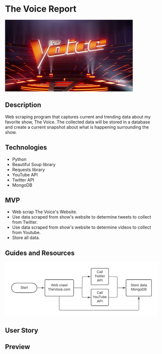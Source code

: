 # The Voice Report

![TheVoice Title Card](/img/TheVoiceTitleCard.png)

## Description

Web scraping program that captures current and trending data about my favorite show, The Voice. The collected data will be stored in a database and create a current snapshot about what is happening surrounding the show.

## Technologies

- Python
- Beautiful Soup library
- Requests library
- YouTube API
- Twitter API
- MongoDB

## MVP

- Web scrap The Voice's Website.
- Use data scraped from show's website to determine tweets to collect from Twitter.
- Use data scraped from show's website to determine videos to collect from Youtube.
- Store all data.

## Guides and Resources

![workflow](/img/The-Voice-Report.png)

## User Story

## Preview
